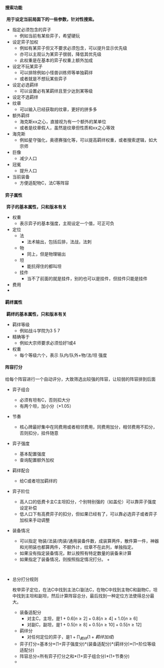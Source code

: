 #### 搜索功能

​	**用于设定当前局面下的一些参数，针对性搜索。**



+ 指定必须包含的弈子
  + 例如当前有某些弈子，希望硬玩
+ 设定弈子加权
  + 例如有某弈子但又不要求必须包含，可以提升显示优先级
  + 亦可以主观认为某弈子很弱，降低其优先级
  + 此权重是在基本的弈子权重上额外加成
+ 设定不玩某弈子
  + 可以排除例如小怪兽训练师等单独羁绊
  + 或者就是不想玩某些弈子
+ 设定必选羁绊
  + 可以设置必有某羁绊且至少达到某等级
+ 设定不选羁绊
+ 纹章
  + 可以输入已经获取的纹章，更好的拼多多
+ 额外羁绊
  + 海克斯xx之心，直接视为有一个额外的某单位
  + 或者是纹章假人，虽然是纹章但性质和xx之心等效
+ 海克斯
  + 例如星守强化，奥德赛强化等，可以提高羁绊权重，或者搜索逻辑，如大宗师
+ 巨像
  + 减少人口
+ 冠冕
  + 提升人口
+ 当前装备
  + 方便适配物C，法C等阵容



#### 弈子属性

​	**弈子的基本属性，只和版本有关**

+ 权重
  + 表示弈子的基本强度，主观设定一个值，可正可负
+ 定位
  + 法
    + 法术输出，包括后排，法战，法刺
  + 物
    + 同上，但是物理输出
  + 坦
    + 能抗得住的都叫坦
  + 挂件
    + 当不了前面的就是挂件，别的也可以是挂件，但挂件只能是挂件
+ 费用
+ 



#### 羁绊属性

​	**羁绊的基本属性，只和版本有关**

+ 羁绊等级
  + 例如战斗学院为3 5 7
+ 精确等于
  + 例如大宗师要求必须恰好1或4
+ 权重
  + 每个等级六个，表示 队内/队外+物/法/坦 强度

#### 阵容打分

​	给每个阵容进行一个自动评分，大致筛选出较强的阵容，让较弱的阵容排到后面

+ 弈子组合
  + 必须有坦有C，否则扣大分
  + 有两个坦，加小分（\*1.05）

+ 节奏
  + 核心牌最好集中在同费用或者相邻费用，同费用加分，相邻费用不扣分，否则扣分，挂件随意
+ 弈子强度
  + 基本配置强度
  + 查询配置额外加权
+ 羁绊配合
  + 给C或者坦加羁绊的
+ 弈子阶位
  + 高人口的低费卡主C主坦扣分，个别特别强的（如盖伦）可以靠弈子强度设定补偿
  + 低人口下有高费弈子的扣分，但如果已经有了，可以靠必选弈子或者弈子加权来手动调整
+ 装备情况
  + 可以指定 物装/法装/肉装/通用装备件数，成装算两件，散件算一件，神器和光明装也都算两件，不额外计，纹章不在此列，单独指定。
  + 如果没有指定装备情况，默认按照有特定数量的装备来计算
  + 如果指定了装备情况，则按照指定情况打分。
    + 

​	

+ 总分打分规则

  枚举弈子定位，在法C中找到主法C/副法C，在物C中找到主物C和副物C，坦中找到主坦和副坦，然后计算阵容总分，最后找到一种定位方法使得总分最大。

  + 装备适配分      
    + 对主C，主坦，是$1+0.6[n\geq2]+0.8[n\geq4]+1.0[n\geq6]$
    + 对副C，副坦，是$1+0.5[n\geq 8]+0.5[n\geq 10]+0.5[n\geq 12]$
  + 羁绊分
    + 对任何定位的弈子，是$1+\prod_{羁绊}(1+羁绊加成)$
  + 弈子打分=基本分\*(1+弈子强度分)\*(装备适配分)\*(羁绊分)*(1+阶位等级适配分)
  + 阵容总分=所有弈子打分之和\*(1+弈子组合分)\*(1+节奏分)
  + 
